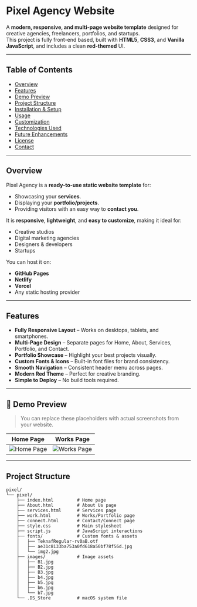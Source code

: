 # Pixel Agency Website

A **modern, responsive, and multi-page website template** designed for creative agencies, freelancers, portfolios, and startups.  
This project is fully front-end based, built with **HTML5**, **CSS3**, and **Vanilla JavaScript**, and includes a clean **red-themed** UI.

---

## Table of Contents

- [Overview](#-overview)
- [Features](#-features)
- [Demo Preview](#-demo-preview)
- [Project Structure](#-project-structure)
- [Installation & Setup](#-installation--setup)
- [Usage](#-usage)
- [Customization](#-customization)
- [Technologies Used](#-technologies-used)
- [Future Enhancements](#-future-enhancements)
- [License](#-license)
- [Contact](#-contact)

---

## Overview

Pixel Agency is a **ready-to-use static website template** for:
- Showcasing your **services**.
- Displaying your **portfolio/projects**.
- Providing visitors with an easy way to **contact you**.

It is **responsive**, **lightweight**, and **easy to customize**, making it ideal for:
- Creative studios  
- Digital marketing agencies  
- Designers & developers  
- Startups  

You can host it on:
- **GitHub Pages**
- **Netlify**
- **Vercel**
- Any static hosting provider

---

## Features

- **Fully Responsive Layout** – Works on desktops, tablets, and smartphones.
- **Multi-Page Design** – Separate pages for Home, About, Services, Portfolio, and Contact.
- **Portfolio Showcase** – Highlight your best projects visually.
- **Custom Fonts & Icons** – Built-in font files for brand consistency.
- **Smooth Navigation** – Consistent header menu across pages.
- **Modern Red Theme** – Perfect for creative branding.
- **Simple to Deploy** – No build tools required.

---

## 📸 Demo Preview

> You can replace these placeholders with actual screenshots from your website.

| Home Page | Works Page |
|-----------|------------|
| ![Home Page](docs/screenshots/homepage.png) | ![Works Page](docs/screenshots/workspage.png) |

---

## Project Structure

```plaintext
pixel/
└── pixel/
    ├── index.html         # Home page
    ├── About.html         # About Us page
    ├── services.html      # Services page
    ├── work.html          # Works/Portfolio page
    ├── connect.html       # Contact/Connect page
    ├── style.css          # Main stylesheet
    ├── script.js          # JavaScript interactions
    ├── fonts/             # Custom fonts & assets
    │   ├── TeknafRegular-rv0aB.otf
    │   ├── ae31c8133ba753a0fd618a50bf78f56d.jpg
    │   └── img2.jpg
    ├── images/            # Image assets
    │   ├── B1.jpg
    │   ├── B2.jpg
    │   ├── B3.jpg
    │   ├── b4.jpg
    │   ├── b5.jpg
    │   ├── b6.jpg
    │   └── b7.jpg
    └── .DS_Store          # macOS system file 
